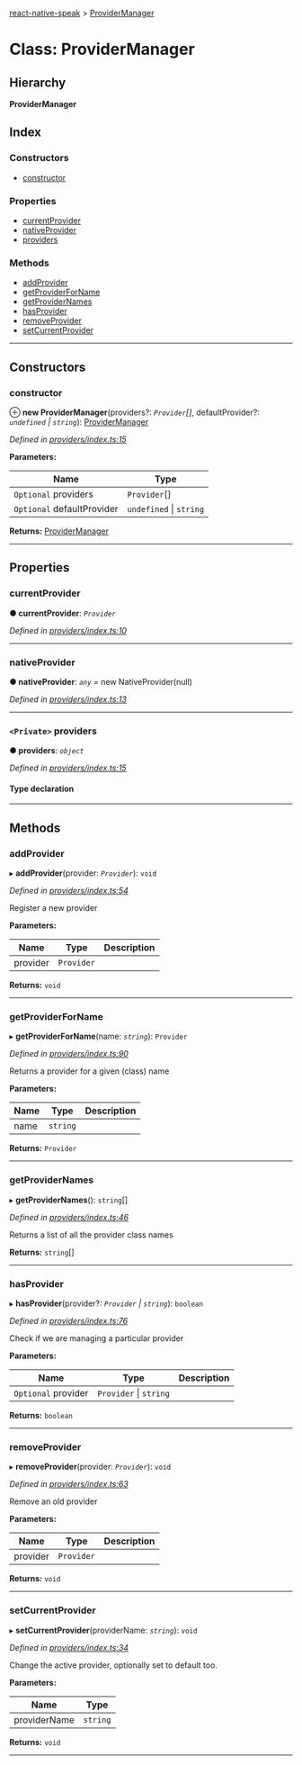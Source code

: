 [react-native-speak](../README.md) > [ProviderManager](../classes/providermanager.md)

# Class: ProviderManager

## Hierarchy

**ProviderManager**

## Index

### Constructors

* [constructor](providermanager.md#constructor)

### Properties

* [currentProvider](providermanager.md#currentprovider)
* [nativeProvider](providermanager.md#nativeprovider)
* [providers](providermanager.md#providers)

### Methods

* [addProvider](providermanager.md#addprovider)
* [getProviderForName](providermanager.md#getproviderforname)
* [getProviderNames](providermanager.md#getprovidernames)
* [hasProvider](providermanager.md#hasprovider)
* [removeProvider](providermanager.md#removeprovider)
* [setCurrentProvider](providermanager.md#setcurrentprovider)

---

## Constructors

<a id="constructor"></a>

###  constructor

⊕ **new ProviderManager**(providers?: *`Provider`[]*, defaultProvider?: *`undefined` \| `string`*): [ProviderManager](providermanager.md)

*Defined in [providers/index.ts:15](https://github.com/ericlewis/react-native-speech/blob/30f561b/src/providers/index.ts#L15)*

**Parameters:**

| Name | Type |
| ------ | ------ |
| `Optional` providers | `Provider`[] |
| `Optional` defaultProvider | `undefined` \| `string` |

**Returns:** [ProviderManager](providermanager.md)

___

## Properties

<a id="currentprovider"></a>

###  currentProvider

**● currentProvider**: *`Provider`*

*Defined in [providers/index.ts:10](https://github.com/ericlewis/react-native-speech/blob/30f561b/src/providers/index.ts#L10)*

___
<a id="nativeprovider"></a>

###  nativeProvider

**● nativeProvider**: *`any`* =  new NativeProvider(null)

*Defined in [providers/index.ts:13](https://github.com/ericlewis/react-native-speech/blob/30f561b/src/providers/index.ts#L13)*

___
<a id="providers"></a>

### `<Private>` providers

**● providers**: *`object`*

*Defined in [providers/index.ts:15](https://github.com/ericlewis/react-native-speech/blob/30f561b/src/providers/index.ts#L15)*

#### Type declaration

[key: `string`]: `Provider`

___

## Methods

<a id="addprovider"></a>

###  addProvider

▸ **addProvider**(provider: *`Provider`*): `void`

*Defined in [providers/index.ts:54](https://github.com/ericlewis/react-native-speech/blob/30f561b/src/providers/index.ts#L54)*

Register a new provider

**Parameters:**

| Name | Type | Description |
| ------ | ------ | ------ |
| provider | `Provider` |   |

**Returns:** `void`

___
<a id="getproviderforname"></a>

###  getProviderForName

▸ **getProviderForName**(name: *`string`*): `Provider`

*Defined in [providers/index.ts:90](https://github.com/ericlewis/react-native-speech/blob/30f561b/src/providers/index.ts#L90)*

Returns a provider for a given (class) name

**Parameters:**

| Name | Type | Description |
| ------ | ------ | ------ |
| name | `string` |   |

**Returns:** `Provider`

___
<a id="getprovidernames"></a>

###  getProviderNames

▸ **getProviderNames**(): `string`[]

*Defined in [providers/index.ts:46](https://github.com/ericlewis/react-native-speech/blob/30f561b/src/providers/index.ts#L46)*

Returns a list of all the provider class names

**Returns:** `string`[]

___
<a id="hasprovider"></a>

###  hasProvider

▸ **hasProvider**(provider?: *`Provider` \| `string`*): `boolean`

*Defined in [providers/index.ts:76](https://github.com/ericlewis/react-native-speech/blob/30f561b/src/providers/index.ts#L76)*

Check if we are managing a particular provider

**Parameters:**

| Name | Type | Description |
| ------ | ------ | ------ |
| `Optional` provider | `Provider` \| `string` |   |

**Returns:** `boolean`

___
<a id="removeprovider"></a>

###  removeProvider

▸ **removeProvider**(provider: *`Provider`*): `void`

*Defined in [providers/index.ts:63](https://github.com/ericlewis/react-native-speech/blob/30f561b/src/providers/index.ts#L63)*

Remove an old provider

**Parameters:**

| Name | Type | Description |
| ------ | ------ | ------ |
| provider | `Provider` |   |

**Returns:** `void`

___
<a id="setcurrentprovider"></a>

###  setCurrentProvider

▸ **setCurrentProvider**(providerName: *`string`*): `void`

*Defined in [providers/index.ts:34](https://github.com/ericlewis/react-native-speech/blob/30f561b/src/providers/index.ts#L34)*

Change the active provider, optionally set to default too.

**Parameters:**

| Name | Type |
| ------ | ------ |
| providerName | `string` |

**Returns:** `void`

___

